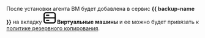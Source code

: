 После установки агента ВМ будет добавлена в сервис **{{ backup-name }}** на вкладку ![machines](../../_assets/backup/machines.svg) **Виртуальные машины** и ее можно будет привязать к [политике резервного копирования](../../backup/concepts/policy.md).